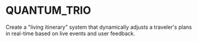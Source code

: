 # QUANTUM_TRIO
Create a "living itinerary" system that dynamically adjusts a  traveler's plans in real-time based on live events and user feedback.
